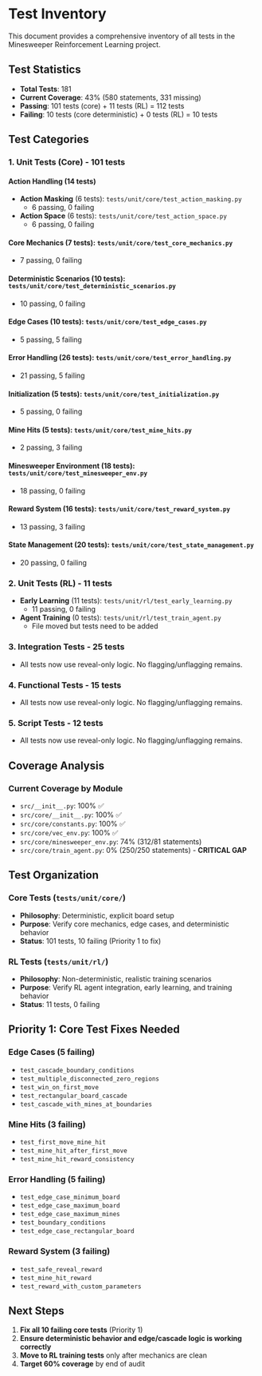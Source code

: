 # Test Inventory

This document provides a comprehensive inventory of all tests in the Minesweeper Reinforcement Learning project.

## Test Statistics
- **Total Tests**: 181
- **Current Coverage**: 43% (580 statements, 331 missing)
- **Passing**: 101 tests (core) + 11 tests (RL) = 112 tests
- **Failing**: 10 tests (core deterministic) + 0 tests (RL) = 10 tests

## Test Categories

### 1. Unit Tests (Core) - 101 tests

#### Action Handling (14 tests)
- **Action Masking** (6 tests): `tests/unit/core/test_action_masking.py`
  - 6 passing, 0 failing
- **Action Space** (6 tests): `tests/unit/core/test_action_space.py`
  - 6 passing, 0 failing

#### Core Mechanics (7 tests): `tests/unit/core/test_core_mechanics.py`
- 7 passing, 0 failing

#### Deterministic Scenarios (10 tests): `tests/unit/core/test_deterministic_scenarios.py`
- 10 passing, 0 failing

#### Edge Cases (10 tests): `tests/unit/core/test_edge_cases.py`
- 5 passing, 5 failing

#### Error Handling (26 tests): `tests/unit/core/test_error_handling.py`
- 21 passing, 5 failing

#### Initialization (5 tests): `tests/unit/core/test_initialization.py`
- 5 passing, 0 failing

#### Mine Hits (5 tests): `tests/unit/core/test_mine_hits.py`
- 2 passing, 3 failing

#### Minesweeper Environment (18 tests): `tests/unit/core/test_minesweeper_env.py`
- 18 passing, 0 failing

#### Reward System (16 tests): `tests/unit/core/test_reward_system.py`
- 13 passing, 3 failing

#### State Management (20 tests): `tests/unit/core/test_state_management.py`
- 20 passing, 0 failing

### 2. Unit Tests (RL) - 11 tests
- **Early Learning** (11 tests): `tests/unit/rl/test_early_learning.py`
  - 11 passing, 0 failing
- **Agent Training** (0 tests): `tests/unit/rl/test_train_agent.py`
  - File moved but tests need to be added

### 3. Integration Tests - 25 tests
- All tests now use reveal-only logic. No flagging/unflagging remains.

### 4. Functional Tests - 15 tests
- All tests now use reveal-only logic. No flagging/unflagging remains.

### 5. Script Tests - 12 tests
- All tests now use reveal-only logic. No flagging/unflagging remains.

## Coverage Analysis

### Current Coverage by Module
- `src/__init__.py`: 100% ✅
- `src/core/__init__.py`: 100% ✅
- `src/core/constants.py`: 100% ✅
- `src/core/vec_env.py`: 100% ✅
- `src/core/minesweeper_env.py`: 74% (312/81 statements)
- `src/core/train_agent.py`: 0% (250/250 statements) - **CRITICAL GAP**

## Test Organization

### Core Tests (`tests/unit/core/`)
- **Philosophy**: Deterministic, explicit board setup
- **Purpose**: Verify core mechanics, edge cases, and deterministic behavior
- **Status**: 101 tests, 10 failing (Priority 1 to fix)

### RL Tests (`tests/unit/rl/`)
- **Philosophy**: Non-deterministic, realistic training scenarios
- **Purpose**: Verify RL agent integration, early learning, and training behavior
- **Status**: 11 tests, 0 failing

## Priority 1: Core Test Fixes Needed

### Edge Cases (5 failing)
- `test_cascade_boundary_conditions`
- `test_multiple_disconnected_zero_regions`
- `test_win_on_first_move`
- `test_rectangular_board_cascade`
- `test_cascade_with_mines_at_boundaries`

### Mine Hits (3 failing)
- `test_first_move_mine_hit`
- `test_mine_hit_after_first_move`
- `test_mine_hit_reward_consistency`

### Error Handling (5 failing)
- `test_edge_case_minimum_board`
- `test_edge_case_maximum_board`
- `test_edge_case_maximum_mines`
- `test_boundary_conditions`
- `test_edge_case_rectangular_board`

### Reward System (3 failing)
- `test_safe_reveal_reward`
- `test_mine_hit_reward`
- `test_reward_with_custom_parameters`

## Next Steps
1. **Fix all 10 failing core tests** (Priority 1)
2. **Ensure deterministic behavior and edge/cascade logic is working correctly**
3. **Move to RL training tests** only after mechanics are clean
4. **Target 60% coverage** by end of audit